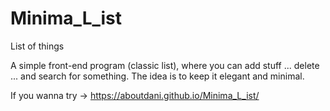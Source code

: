 # Minima_L_ist
List of things

A simple front-end program (classic list), where you can add stuff ... delete ... and search for something.
The idea is to keep it elegant and minimal.

If you wanna try -> https://aboutdani.github.io/Minima_L_ist/